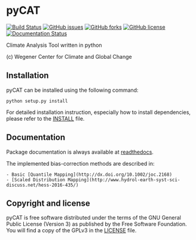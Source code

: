 # pyCAT

[![Build Status](https://travis-ci.org/wegener-center/pyCAT.svg?branch=master)](https://travis-ci.org/wegener-center/pyCAT)
[![GitHub issues](https://img.shields.io/github/issues/wegener-center/pyCAT.svg)](https://github.com/wegener-center/pyCAT/issues)
[![GitHub forks](https://img.shields.io/github/forks/wegener-center/pyCAT.svg)](https://github.com/wegener-center/pyCAT/network)
[![GitHub license](https://img.shields.io/badge/license-GPLv3-blue.svg)](https://github.com/wegener-center/pyCAT/blob/master/LICENSE.md)
[![Documentation Status](https://readthedocs.org/projects/pycat/badge/?version=latest)](http://pycat.readthedocs.io/en/latest/?badge=latest)

Climate Analysis Tool written in python

(c) Wegener Center for Climate and Global Change

Installation
------------

pyCAT can be installed using the following command:

    python setup.py install

For detailed installation instruction, especially how to install
dependencies, please refer to the [INSTALL](INSTALL.rst) file.


Documentation
-------------

Package documentation is always available at [readthedocs](http://pycat.readthedocs.io/en/latest/).

The implemented bias-correction methods are described in:

    - Basic [Quantile Mapping](http://dx.doi.org/10.1002/joc.2168)
    - [Scaled Distribution Mapping](http://www.hydrol-earth-syst-sci-discuss.net/hess-2016-435/)


Copyright and license
---------------------

pyCAT is free software distributed under the terms of the GNU General
Public License (Version 3) as published by the Free Software
Foundation. You will find a copy of the GPLv3 in the
[LICENSE](LICENSE.md) file.

